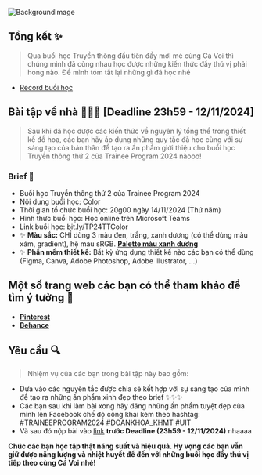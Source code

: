 ![BackgroundImage](TP24BG.png)
## **Tổng kết ✨**
> Qua buổi học Truyền thông đầu tiên đầy mới mẻ cùng Cá Voi thì chúng mình đã cùng nhau học được những kiến thức đầy thú vị phải hong nào. Để mình tóm tắt lại những gì đã học nhé

- [Record buổi học](https://uithcm.sharepoint.com/:v:/s/TraineeProgram2024/EV5GPKZf6IdFhDvz7nN1xLQBy71KV7cC24fRzLl5WbX2tA?e=jbJfiL&nav=eyJyZWZlcnJhbEluZm8iOnsicmVmZXJyYWxBcHAiOiJTdHJlYW1XZWJBcHAiLCJyZWZlcnJhbFZpZXciOiJTaGFyZURpYWxvZy1MaW5rIiwicmVmZXJyYWxBcHBQbGF0Zm9ybSI6IldlYiIsInJlZmVycmFsTW9kZSI6InZpZXcifX0%3D)
  
## **Bài tập về nhà 📗📙📘 [Deadline 23h59 - 12/11/2024]**
> Sau khi đã học được các kiến thức về nguyên lý tổng thể trong thiết kế đồ hoạ, các bạn hãy áp dụng những quy tắc đã học cùng với sự sáng tạo của bản thân để tạo ra ấn phẩm giới thiệu cho buổi học Truyền thông thứ 2 của Trainee Program 2024 nàooo!

### **Brief 🔑**
- Buổi học Truyền thông thứ 2 của Trainee Program 2024
- Nội dung buổi học: Color
- Thời gian tổ chức buổi học: 20g00 ngày 14/11/2024 (Thứ năm)
- Hình thức buổi học: Học online trên Microsoft Teams
- Link buổi học: bit.ly/TP24TTColor
- ✨ **Màu sắc:** CHỈ dùng 3 màu đen, trắng, xanh dương (có thể dùng màu xám, gradient), hệ màu sRGB. [**Palette màu xanh dương**](https://colorhunt.co/palette/0a26471442722052952c74b3)
- ✨ **Phần mềm thiết kế:** Bất kỳ ứng dụng thiết kế nào các bạn có thể dùng (Figma, Canva, Adobe Photoshop, Adobe Illustrator, ...)

## **Một số trang web các bạn có thể tham khảo để tìm ý tưởng 👀**
- [**Pinterest**](https://www.pinterest.com)
- [**Behance**](https://www.behance.net/)
  
## **Yêu cầu 🔍**
> Nhiệm vụ của các bạn trong bài tập này bao gồm:
- Dựa vào các nguyên tắc được chia sẻ kết hợp với sự sáng tạo của mình để tạo ra những ấn phẩm xinh đẹp theo brief ✨✨✨ 
- Các bạn sau khi làm bài xong hãy đăng những ấn phẩm tuyệt đẹp của mình lên Facebook chế độ công khai kèm theo hashtag: #TRAINEEPROGRAM2024 #DOANKHOA_KHMT #UIT
- Và sau đó nộp bài vào [link](https://forms.office.com/r/xHu3gUyjh9) **trước Deadline (23h59 - 12/11/2024)** nhaaaa 

**Chúc các bạn học tập thật năng suất và hiệu quả. Hy vọng các bạn vẫn giữ được năng lượng và nhiệt huyết để đến với những buổi học đầy thú vị tiếp theo cùng Cá Voi nhé!**
